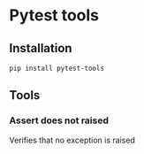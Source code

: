 # Pytest tools

## Installation

```
pip install pytest-tools
```

## Tools

### Assert does not raised

Verifies that no exception is raised
